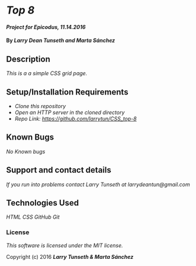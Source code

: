 # _Top 8_

#### _Project for Epicodus, 11.14.2016_

#### By _**Larry Dean Tunseth and Marta Sánchez**_

## Description

_This is a a simple CSS grid page._

## Setup/Installation Requirements

* _Clone this repository_
* _Open an HTTP server in the cloned directory_
* _Repo Link: https://github.com/larrytun/CSS_top-8_


## Known Bugs

_No Known bugs_

## Support and contact details

_If you run into problems contact Larry Tunseth at larrydeantun@gmail.com_

## Technologies Used

_HTML
CSS
GitHub
Git_

### License

*This software is licensed under the MIT license.*

Copyright (c) 2016 **_Larry Tunseth & Marta Sánchez_**
